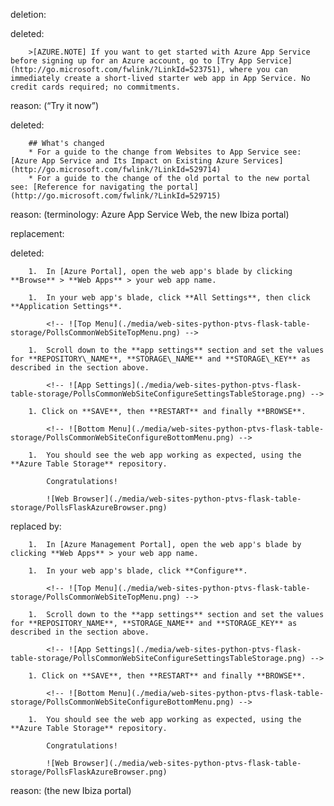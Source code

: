 deletion:

deleted:

		>[AZURE.NOTE] If you want to get started with Azure App Service before signing up for an Azure account, go to [Try App Service](http://go.microsoft.com/fwlink/?LinkId=523751), where you can immediately create a short-lived starter web app in App Service. No credit cards required; no commitments.

reason: (“Try it now”)

deleted:

		## What's changed
		* For a guide to the change from Websites to App Service see: [Azure App Service and Its Impact on Existing Azure Services](http://go.microsoft.com/fwlink/?LinkId=529714)
		* For a guide to the change of the old portal to the new portal see: [Reference for navigating the portal](http://go.microsoft.com/fwlink/?LinkId=529715)

reason: (terminology: Azure App Service Web, the new Ibiza portal)

replacement:

deleted:

		1.  In [Azure Portal], open the web app's blade by clicking **Browse** > **Web Apps** > your web app name.
		
		1.  In your web app's blade, click **All Settings**, then click **Application Settings**.
		
		  	<!-- ![Top Menu](./media/web-sites-python-ptvs-flask-table-storage/PollsCommonWebSiteTopMenu.png) -->
		
		1.  Scroll down to the **app settings** section and set the values for **REPOSITORY\_NAME**, **STORAGE\_NAME** and **STORAGE\_KEY** as described in the section above.
		
  			<!-- ![App Settings](./media/web-sites-python-ptvs-flask-table-storage/PollsCommonWebSiteConfigureSettingsTableStorage.png) -->
		
		1. Click on **SAVE**, then **RESTART** and finally **BROWSE**.
		
		  	<!-- ![Bottom Menu](./media/web-sites-python-ptvs-flask-table-storage/PollsCommonWebSiteConfigureBottomMenu.png) -->
		
		1.  You should see the web app working as expected, using the **Azure Table Storage** repository.
		
		    Congratulations!
		
		  	![Web Browser](./media/web-sites-python-ptvs-flask-table-storage/PollsFlaskAzureBrowser.png)

replaced by:

		1.  In [Azure Management Portal], open the web app's blade by clicking **Web Apps** > your web app name.
		
		1.  In your web app's blade, click **Configure**.
		
		  	<!-- ![Top Menu](./media/web-sites-python-ptvs-flask-table-storage/PollsCommonWebSiteTopMenu.png) -->
		
		1.  Scroll down to the **app settings** section and set the values for **REPOSITORY_NAME**, **STORAGE_NAME** and **STORAGE_KEY** as described in the section above.
		
		  	<!-- ![App Settings](./media/web-sites-python-ptvs-flask-table-storage/PollsCommonWebSiteConfigureSettingsTableStorage.png) -->
		
		1. Click on **SAVE**, then **RESTART** and finally **BROWSE**.
		
		  	<!-- ![Bottom Menu](./media/web-sites-python-ptvs-flask-table-storage/PollsCommonWebSiteConfigureBottomMenu.png) -->
		
		1.  You should see the web app working as expected, using the **Azure Table Storage** repository.
		
		    Congratulations!
		
		  	![Web Browser](./media/web-sites-python-ptvs-flask-table-storage/PollsFlaskAzureBrowser.png)

reason: (the new Ibiza portal)


